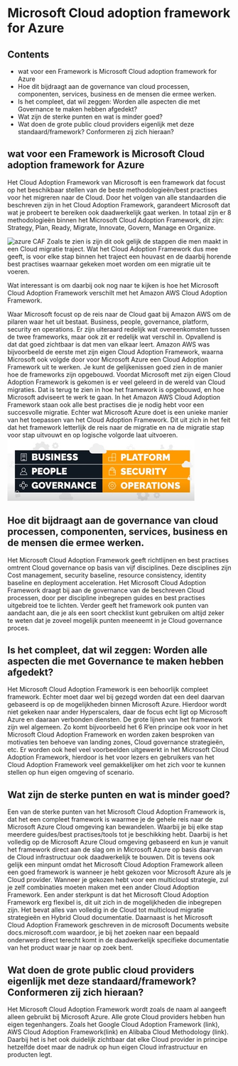 # Microsoft Cloud adoption framework for Azure


## Contents
* wat voor een Framework is Microsoft Cloud adoption framework for Azure
* Hoe dit bijdraagt aan de governance van cloud processen, componenten, services, business en de mensen die ermee werken.
* Is het compleet, dat wil zeggen: Worden alle aspecten die met Governance te maken hebben afgedekt?
* Wat zijn de sterke punten en wat is minder goed?
* Wat doen de grote public cloud providers eigenlijk met deze standaard/framework? Conformeren zij zich hieraan?


## wat voor een Framework is Microsoft Cloud adoption framework for Azure
Het Cloud Adoption Framework van Microsoft is een framework dat focust op het beschikbaar stellen van de beste methodologieën/best practises voor het migreren naar de Cloud. Door het volgen van alle standaarden die beschreven zijn in het Cloud Adoption Framework, garandeert Microsoft dat wat je probeert te bereiken ook daadwerkelijk gaat werken.
In totaal zijn er 8 methodologieën binnen het Microsoft Cloud Adoption Framework, dit zijn: Strategy, Plan, Ready, Migrate, Innovate, Govern, Manage en Organize. 

![azure CAF](https://github.com/RomainEngelen/CAF/blob/master/assests/images/Azure-methodologieën.jpg) 
Zoals te zien is zijn dit ook gelijk de stappen die men maakt in een Cloud migratie traject. Wat het Cloud Adoption Framework dus mee geeft, is voor elke stap binnen het traject een houvast en de daarbij horende best practises waarnaar gekeken moet worden om een migratie uit te voeren.

Wat interessant is om daarbij ook nog naar te kijken is hoe het Microsoft Cloud Adoption Framework verschilt met het Amazon AWS Cloud Adoption Framework.

Waar Microsoft focust op de reis naar de Cloud gaat bij Amazon AWS om de pilaren waar het uit bestaat. Business, people, governance, platform, security en operations. Er zijn uiteraard redelijk wat overeenkomsten tussen de twee frameworks, maar ook zit er redelijk wat verschil in. Opvallend is dat dat goed zichtbaar is dat men van elkaar leert. Amazon AWS was bijvoorbeeld de eerste met zijn eigen Cloud Adoption Framework, waarna Microsoft ook volgde door voor Microsoft Azure een Cloud Adoption Framework uit te werken. Je kunt de gelijkenissen goed zien in de manier hoe de frameworks zijn opgebouwd. Voordat Microsoft met zijn eigen Cloud Adoption Framework is gekomen is er veel geleerd in de wereld van Cloud migraties. Dat is terug te zien in hoe het framework is opgebouwd, en hoe Microsoft adviseert te werk te gaan. In het Amazon AWS Cloud Adoption Framework staan ook alle best practises die je nodig hebt voor een succesvolle migratie. Echter wat Microsoft Azure doet is een unieke manier van het toepassen van het Cloud Adoption Framework. Dit uit zich in het feit dat het framework letterlijk de reis naar de migratie en na de migratie stap voor stap uitvouwt en op logische volgorde laat uitvoeren.
![aws CAF](https://github.com/RomainEngelen/CAF/blob/master/assests/images/AWS-CAF.jpg) 
## Hoe dit bijdraagt aan de governance van cloud processen, componenten, services, business en de mensen die ermee werken.
Het Microsoft Cloud Adoption Framework geeft richtlijnen en best practises omtrent Cloud governance op basis van vijf disciplines. Deze disciplines zijn Cost management, security baseline, resource consistency, identity baseline en deployment acceleration. Het Microsoft Cloud Adoption Framework draagt bij aan de governance van de beschreven Cloud processen, door per discipline inbegrepen guides en best practises uitgebreid toe te lichten. Verder geeft het framework ook punten van aandacht aan, die je als een soort checklist kunt gebruiken om altijd zeker te weten dat je zoveel mogelijk punten meeneemt in je Cloud governance proces.


## Is het compleet, dat wil zeggen: Worden alle aspecten die met Governance te maken hebben afgedekt?
Het Microsoft Cloud Adoption Framework is een behoorlijk compleet framework. Echter moet daar wel bij gezegd worden dat een deel daarvan gebaseerd is op de mogelijkheden binnen Microsoft Azure. Hierdoor wordt niet gekeken naar ander Hyperscalers, daar de focus echt ligt op Microsoft Azure en daaraan verbonden diensten. De grote lijnen van het framework zijn wel algemeen. Zo komt bijvoorbeeld het 6 R’en principe ook voor in het Microsoft Cloud Adoption Framework en worden zaken besproken van motivaties ten behoeve van landing zones, Cloud governance strategieën, etc. Er worden ook heel veel voorbeelden uitgewerkt in het Microsoft Cloud Adoption Framework, hierdoor is het voor lezers en gebruikers van het Cloud Adoption Framework veel gemakkelijker om het zich voor te kunnen stellen op hun eigen omgeving of scenario.

## Wat zijn de sterke punten en wat is minder goed?
Een van de sterke punten van het Microsoft Cloud Adoption Framework is, dat het een compleet framework is waarmee je de gehele reis naar de Microsoft Azure Cloud omgeving kan bewandelen. Waarbij je bij elke stap meerdere guides/best practises/tools tot je beschikking hebt. Daarbij is het volledig op de Microsoft Azure Cloud omgeving gebaseerd en kun je vanuit het framework direct aan de slag om in Microsoft Azure op basis daarvan de Cloud infrastructuur ook daadwerkelijk te bouwen. Dit is tevens ook gelijk een minpunt omdat het Microsoft Cloud Adoption Framework alleen een goed framework is wanneer je hebt gekozen voor Microsoft Azure als je Cloud provider. Wanneer je gekozen hebt voor een multicloud strategie, zul je zelf combinaties moeten maken met een ander Cloud Adoption Framework.
Een ander sterkpunt is dat het Microsoft Cloud Adoption Framework erg flexibel is, dit uit zich in de mogelijkheden die inbegrepen zijn. Het bevat alles van volledig in de Cloud tot multicloud migratie strategieën en Hybrid Cloud documentatie.
Daarnaast is het Microsoft Cloud Adoption Framework geschreven in de microsoft Documents website docs.microsoft.com waardoor, je bij het zoeken naar een bepaald onderwerp direct terecht komt in de daadwerkelijk specifieke documentatie van het product waar je naar op zoek bent.

## Wat doen de grote public cloud providers eigenlijk met deze standaard/framework? Conformeren zij zich hieraan?
Het Microsoft Cloud Adoption Framework wordt zoals de naam al aangeeft alleen gebruikt bij Microsoft Azure. Alle grote Cloud providers hebben hun eigen tegenhangers. Zoals het Google Cloud Adoption Framework (link), AWS Cloud Adoption Framework(link) en Alibaba Cloud Methodology (link). Daarbij het is het ook duidelijk zichtbaar dat elke Cloud provider in principe hetzelfde doet maar de nadruk op hun eigen Cloud infrastructuur en producten legt.
